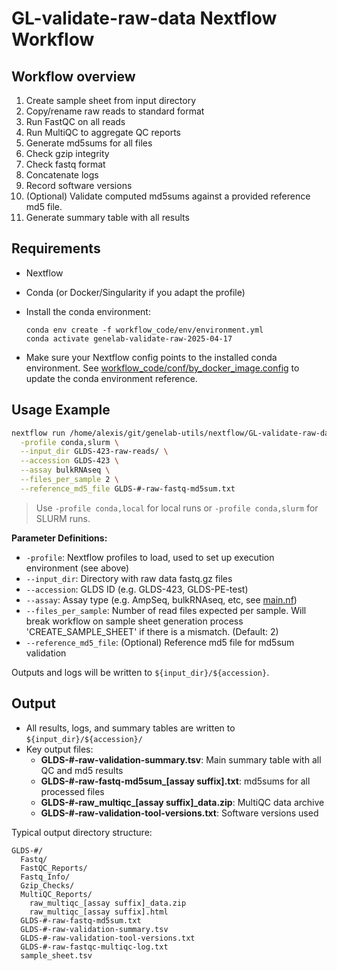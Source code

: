# GL-validate-raw-data Nextflow Workflow

## Workflow overview

1. Create sample sheet from input directory
2. Copy/rename raw reads to standard format
3. Run FastQC on all reads
4. Run MultiQC to aggregate QC reports
5. Generate md5sums for all files
6. Check gzip integrity
7. Check fastq format
8. Concatenate logs
9. Record software versions
10. (Optional) Validate computed md5sums against a provided reference md5 file.
10. Generate summary table with all results


## Requirements

- Nextflow
- Conda (or Docker/Singularity if you adapt the profile)
- Install the conda environment:
  ```
  conda env create -f workflow_code/env/environment.yml
  conda activate genelab-validate-raw-2025-04-17
  ```
  
- Make sure your Nextflow config points to the installed conda environment. See [workflow_code/conf/by_docker_image.config](workflow_code/conf/by_docker_image.config) to update the conda environment reference.

## Usage Example

```bash
nextflow run /home/alexis/git/genelab-utils/nextflow/GL-validate-raw-data/workflow_code/main.nf \
  -profile conda,slurm \
  --input_dir GLDS-423-raw-reads/ \
  --accession GLDS-423 \
  --assay bulkRNAseq \
  --files_per_sample 2 \
  --reference_md5_file GLDS-#-raw-fastq-md5sum.txt
```

> Use `-profile conda,local` for local runs or `-profile conda,slurm` for SLURM runs.


**Parameter Definitions:**

- `-profile`: Nextflow profiles to load, used to set up execution environment (see above)
- `--input_dir`: Directory with raw data fastq.gz files
- `--accession`: GLDS ID (e.g. GLDS-423, GLDS-PE-test)
- `--assay`: Assay type (e.g. AmpSeq, bulkRNAseq, etc, see [main.nf](./workflow_code/main.nf))
- `--files_per_sample`: Number of read files expected per sample. Will break workflow on sample sheet generation process 'CREATE_SAMPLE_SHEET' if there is a mismatch. (Default: 2)
- `--reference_md5_file`: (Optional) Reference md5 file for md5sum validation

Outputs and logs will be written to `${input_dir}/${accession}`.

## Output

- All results, logs, and summary tables are written to `${input_dir}/${accession}/`
- Key output files:
  - **GLDS-#-raw-validation-summary.tsv**: Main summary table with all QC and md5 results
  - **GLDS-#-raw-fastq-md5sum_[assay suffix].txt**: md5sums for all processed files
  - **GLDS-#-raw_multiqc_[assay suffix]_data.zip**: MultiQC data archive
  - **GLDS-#-raw-validation-tool-versions.txt**: Software versions used

Typical output directory structure:

```
GLDS-#/
  Fastq/
  FastQC_Reports/
  Fastq_Info/
  Gzip_Checks/
  MultiQC_Reports/
    raw_multiqc_[assay suffix]_data.zip
    raw_multiqc_[assay suffix].html
  GLDS-#-raw-fastq-md5sum.txt
  GLDS-#-raw-validation-summary.tsv
  GLDS-#-raw-validation-tool-versions.txt
  GLDS-#-raw-fastqc-multiqc-log.txt
  sample_sheet.tsv
```
